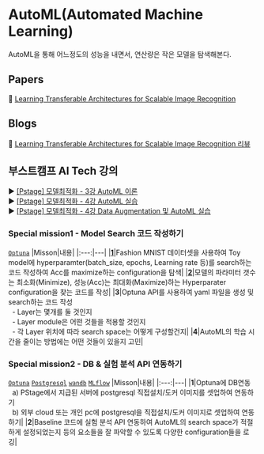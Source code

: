 # AutoML(Automated Machine Learning)
AutoML을 통해 어느정도의 성능을 내면서, 연산량은 작은 모델을 탐색해본다.


## Papers
📑 [Learning Transferable Architectures for Scalable Image Recognition](https://arxiv.org/abs/1707.07012)


## Blogs
📝 [Learning Transferable Architectures for Scalable Image Recognition 리뷰](https://hoya012.github.io/blog/Learning-Transferable-Architectures-for-Scalable-Image-Recognition-Review/)


## 부스트캠프 AI Tech 강의
▶️ [[Pstage] 모델최적화 - 3강 AutoML 이론](https://www.edwith.org/bcaitech1/lecture/782185?isDesc=false)
<br/>▶️ [[Pstage] 모델최적화 - 4강 AutoML 실습](https://www.edwith.org/bcaitech1/lecture/782186?isDesc=false)
<br/>▶️ [[Pstage] 모델최적화 - 4강 Data Augmentation 및 AutoML 실습](https://www.edwith.org/bcaitech1/lecture/782190?isDesc=false)

### Special mission1 - Model Search 코드 작성하기
[`Optuna`](https://optuna.org/)
|Misson|내용|
|:---:|---|
|[**1**](https://github.com/bcaitech1/p4-opt-5-vibrhanium-/tree/master/AutoML/special_mission_1_2)|Fashion MNIST 데이터셋을 사용하여 Toy model에 hyperparamter(batch_size, epochs, Learning rate 등)를 search하는 코드 작성하여 Acc를 maximize하는 configuration을 탐색|
|[**2**](https://github.com/bcaitech1/p4-opt-5-vibrhanium-/tree/master/AutoML/special_mission_1_2)|모델의 파라미터 갯수는 최소화(Minimize), 성능(Acc)는 최대화(Maximize)하는 Hyperparater configuration을 찾는 코드를 작성|
|**3**|Optuna API를 사용하여 yaml 파일을 생성 및 search하는 코드 작성<br/>&nbsp;&nbsp;- Layer는 몇개를 둘 것인지<br/>&nbsp;&nbsp;- Layer module은 어떤 것들을 적용할 것인지<br/>&nbsp;&nbsp;- 각 Layer 위치에 따라 search space는 어떻게 구성할건지|
|**4**|AutoML의 학습 시간을 줄이는 방법에는 어떤 것들이 있을지 고민|

### Special mission2 - DB & 실험 분석 API 연동하기
[`Optuna`](https://optuna.org/) [`Postgresql`](https://www.postgresql.org/) [`wandb`](https://wandb.ai/site) [`MLflow`](https://mlflow.org/)
|Misson|내용|
|:---:|---|
|**1**|Optuna에 DB연동<br/>&nbsp;&nbsp;a) PStage에서 지급된 서버에 postgresql 직접설치/도커 이미지를 셋업하여 연동하기<br/>&nbsp;&nbsp;b) 외부 cloud 또는 개인 pc에 postgresql을 직접설치/도커 이미지로 셋업하여 연동하기|
|**2**|Baseline 코드에 실험 분석 API 연동하여 AutoML의 search space가 적절하게 설정되었는지 등의 요소들을 잘 파악할 수 있도록 다양한 configuration들을 로깅|
